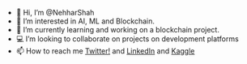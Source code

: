 - 👋 Hi, I’m @NehharShah
- 👀 I’m interested in AI, ML and Blockchain.
- 🌱 I’m currently learning and working on a blockchain project.
- 💻 I’m looking to collaborate on projects on development platforms
- 📫 How to reach me [Twitter!](https://twitter.com/Niharshah990) and [LinkedIn](https://www.linkedin.com/in/nihar-shah-139331106/) and [Kaggle](https://www.kaggle.com/niharshah1567)

<!---
NehharShah/NehharShah is a ✨ special ✨ repository because its `README.md` (this file) appears on your GitHub profile.
You can click the Preview link to take a look at your changes.
--->
